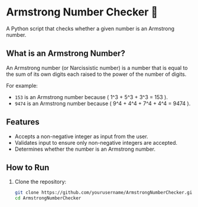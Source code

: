# Armstrong Number Checker 🔢

A Python script that checks whether a given number is an Armstrong number.

## What is an Armstrong Number?
An Armstrong number (or Narcissistic number) is a number that is equal to the sum of its own digits each raised to the power of the number of digits.

For example:
- `153` is an Armstrong number because \( 1^3 + 5^3 + 3^3 = 153 \).
- `9474` is an Armstrong number because \( 9^4 + 4^4 + 7^4 + 4^4 = 9474 \).

## Features
- Accepts a non-negative integer as input from the user.
- Validates input to ensure only non-negative integers are accepted.
- Determines whether the number is an Armstrong number.

## How to Run
1. Clone the repository:
   ```bash
   git clone https://github.com/yourusername/ArmstrongNumberChecker.git
   cd ArmstrongNumberChecker